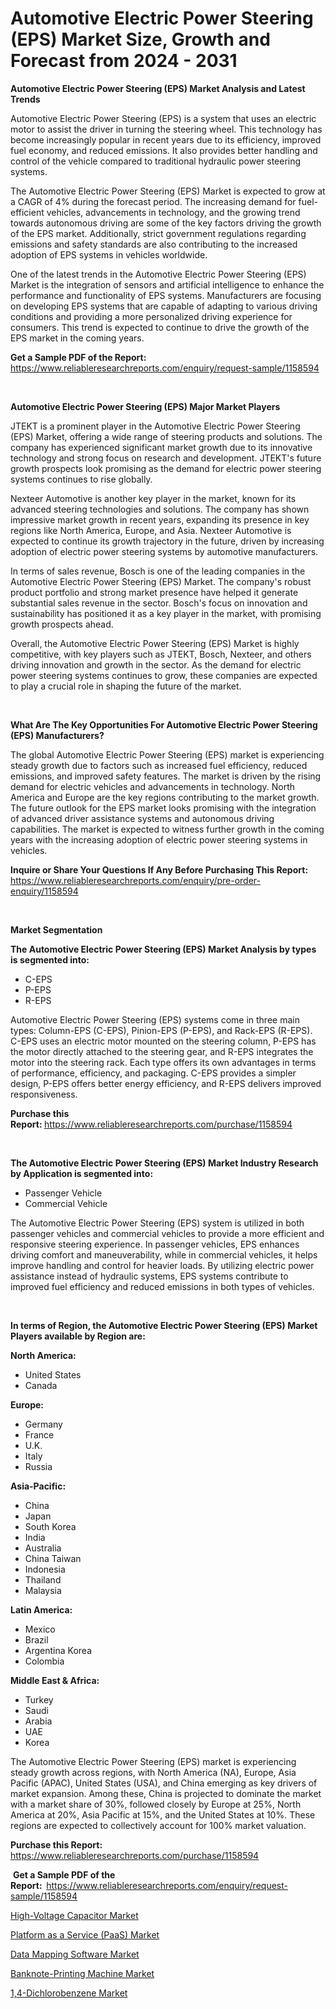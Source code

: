 <p><h1>Automotive Electric Power Steering (EPS) Market Size, Growth and Forecast from 2024 - 2031</h1></p><p><strong>Automotive Electric Power Steering (EPS) Market Analysis and Latest Trends</strong></p>
<p><p>Automotive Electric Power Steering (EPS) is a system that uses an electric motor to assist the driver in turning the steering wheel. This technology has become increasingly popular in recent years due to its efficiency, improved fuel economy, and reduced emissions. It also provides better handling and control of the vehicle compared to traditional hydraulic power steering systems.</p><p>The Automotive Electric Power Steering (EPS) Market is expected to grow at a CAGR of 4% during the forecast period. The increasing demand for fuel-efficient vehicles, advancements in technology, and the growing trend towards autonomous driving are some of the key factors driving the growth of the EPS market. Additionally, strict government regulations regarding emissions and safety standards are also contributing to the increased adoption of EPS systems in vehicles worldwide.</p><p>One of the latest trends in the Automotive Electric Power Steering (EPS) Market is the integration of sensors and artificial intelligence to enhance the performance and functionality of EPS systems. Manufacturers are focusing on developing EPS systems that are capable of adapting to various driving conditions and providing a more personalized driving experience for consumers. This trend is expected to continue to drive the growth of the EPS market in the coming years.</p></p>
<p><strong>Get a Sample PDF of the Report:&nbsp;</strong> <a href="https://www.reliableresearchreports.com/enquiry/request-sample/1158594">https://www.reliableresearchreports.com/enquiry/request-sample/1158594</a></p>
<p>&nbsp;</p>
<p><strong>Automotive Electric Power Steering (EPS) Major Market Players</strong></p>
<p><p>JTEKT is a prominent player in the Automotive Electric Power Steering (EPS) Market, offering a wide range of steering products and solutions. The company has experienced significant market growth due to its innovative technology and strong focus on research and development. JTEKT's future growth prospects look promising as the demand for electric power steering systems continues to rise globally.</p><p>Nexteer Automotive is another key player in the market, known for its advanced steering technologies and solutions. The company has shown impressive market growth in recent years, expanding its presence in key regions like North America, Europe, and Asia. Nexteer Automotive is expected to continue its growth trajectory in the future, driven by increasing adoption of electric power steering systems by automotive manufacturers.</p><p>In terms of sales revenue, Bosch is one of the leading companies in the Automotive Electric Power Steering (EPS) Market. The company's robust product portfolio and strong market presence have helped it generate substantial sales revenue in the sector. Bosch's focus on innovation and sustainability has positioned it as a key player in the market, with promising growth prospects ahead.</p><p>Overall, the Automotive Electric Power Steering (EPS) Market is highly competitive, with key players such as JTEKT, Bosch, Nexteer, and others driving innovation and growth in the sector. As the demand for electric power steering systems continues to grow, these companies are expected to play a crucial role in shaping the future of the market.</p></p>
<p>&nbsp;</p>
<p><strong>What Are The Key Opportunities For Automotive Electric Power Steering (EPS) Manufacturers?</strong></p>
<p><p>The global Automotive Electric Power Steering (EPS) market is experiencing steady growth due to factors such as increased fuel efficiency, reduced emissions, and improved safety features. The market is driven by the rising demand for electric vehicles and advancements in technology. North America and Europe are the key regions contributing to the market growth. The future outlook for the EPS market looks promising with the integration of advanced driver assistance systems and autonomous driving capabilities. The market is expected to witness further growth in the coming years with the increasing adoption of electric power steering systems in vehicles.</p></p>
<p><strong>Inquire or Share Your Questions If Any Before Purchasing This Report:</strong> <a href="https://www.reliableresearchreports.com/enquiry/pre-order-enquiry/1158594">https://www.reliableresearchreports.com/enquiry/pre-order-enquiry/1158594</a></p>
<p>&nbsp;</p>
<p><strong>Market Segmentation</strong></p>
<p><strong>The Automotive Electric Power Steering (EPS) Market Analysis by types is segmented into:</strong></p>
<p><ul><li>C-EPS</li><li>P-EPS</li><li>R-EPS</li></ul></p>
<p><p>Automotive Electric Power Steering (EPS) systems come in three main types: Column-EPS (C-EPS), Pinion-EPS (P-EPS), and Rack-EPS (R-EPS). C-EPS uses an electric motor mounted on the steering column, P-EPS has the motor directly attached to the steering gear, and R-EPS integrates the motor into the steering rack. Each type offers its own advantages in terms of performance, efficiency, and packaging. C-EPS provides a simpler design, P-EPS offers better energy efficiency, and R-EPS delivers improved responsiveness.</p></p>
<p><strong>Purchase this Report:&nbsp;</strong><a href="https://www.reliableresearchreports.com/purchase/1158594">https://www.reliableresearchreports.com/purchase/1158594</a></p>
<p>&nbsp;</p>
<p><strong>The Automotive Electric Power Steering (EPS) Market Industry Research by Application is segmented into:</strong></p>
<p><ul><li>Passenger Vehicle</li><li>Commercial Vehicle</li></ul></p>
<p><p>The Automotive Electric Power Steering (EPS) system is utilized in both passenger vehicles and commercial vehicles to provide a more efficient and responsive steering experience. In passenger vehicles, EPS enhances driving comfort and maneuverability, while in commercial vehicles, it helps improve handling and control for heavier loads. By utilizing electric power assistance instead of hydraulic systems, EPS systems contribute to improved fuel efficiency and reduced emissions in both types of vehicles.</p></p>
<p>&nbsp;</p>
<p><strong>In terms of Region, the Automotive Electric Power Steering (EPS) Market Players available by Region are:</strong></p>
<p>
    <p> <strong> North America: </strong>
        <ul>
            <li>United States</li>
            <li>Canada</li>
        </ul>
        </p> 
    <p> <strong> Europe: </strong>
        <ul>
            <li>Germany</li>
            <li>France</li>
            <li>U.K.</li>
            <li>Italy</li>
            <li>Russia</li>
        </ul>
        </p> 
    <p> <strong> Asia-Pacific: </strong>
        <ul>
            <li>China</li>
            <li>Japan</li>
            <li>South Korea</li>
            <li>India</li>
            <li>Australia</li>
            <li>China Taiwan</li>
            <li>Indonesia</li>
            <li>Thailand</li>
            <li>Malaysia</li>
        </ul>
        </p> 
    <p> <strong> Latin America: </strong>
        <ul>
            <li>Mexico</li>
            <li>Brazil</li>
            <li>Argentina Korea</li>
            <li>Colombia</li>
        </ul>
        </p> 
    <p> <strong> Middle East & Africa: </strong>
        <ul>
            <li>Turkey</li>
            <li>Saudi</li>
            <li>Arabia</li>
            <li>UAE</li>
            <li>Korea</li>
        </ul>
    </p>
    </p>
<p><p>The Automotive Electric Power Steering (EPS) market is experiencing steady growth across regions, with North America (NA), Europe, Asia Pacific (APAC), United States (USA), and China emerging as key drivers of market expansion. Among these, China is projected to dominate the market with a market share of 30%, followed closely by Europe at 25%, North America at 20%, Asia Pacific at 15%, and the United States at 10%. These regions are expected to collectively account for 100% market valuation.</p></p>
<p><strong>Purchase this Report: </strong><a href="https://www.reliableresearchreports.com/purchase/1158594">https://www.reliableresearchreports.com/purchase/1158594</a></p>
<p>&nbsp;<strong>Get a Sample PDF of the Report:&nbsp;&nbsp;</strong><a href="https://www.reliableresearchreports.com/enquiry/request-sample/1158594">https://www.reliableresearchreports.com/enquiry/request-sample/1158594</a></p>
<p><strong></strong></p>
<p><p><a href="https://github.com/abdelrhmankishk22/Market-Research-Report-List-2/blob/main/high-voltage-capacitor-market.md">High-Voltage Capacitor Market</a></p><p><a href="https://issuu.com/reportprime-2/docs/platform-as-a-service-paas-market-s_0877d8ba9df263">Platform as a Service (PaaS) Market</a></p><p><a href="https://issuu.com/reportprime-2/docs/data-mapping-software-market-size-2030.pptx">Data Mapping Software Market</a></p><p><a href="https://github.com/ChiragRp1/Market-Research-Report-List-3/blob/main/banknote-printing-machine-market.md">Banknote-Printing Machine Market</a></p><p><a href="https://github.com/bracarafogo/Market-Research-Report-List-1/blob/main/14-dichlorobenzene-market.md">1,4-Dichlorobenzene Market</a></p></p>